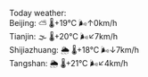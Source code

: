 Today weather:  
Beijing: ⛅️  🌡️+19°C 🌬️↑0km/h  
Tianjin: 🌫  🌡️+20°C 🌬️↙7km/h  
Shijiazhuang: 🌦 🌡️+18°C 🌬️↓7km/h  
Tangshan: 🌦 🌡️+21°C 🌬️↙4km/h  
